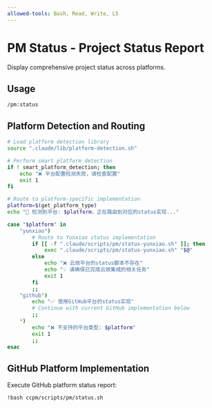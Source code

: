 ```yaml
---
allowed-tools: Bash, Read, Write, LS
---
```


# PM Status - Project Status Report

Display comprehensive project status across platforms.

## Usage
```
/pm:status
```

## Platform Detection and Routing

```bash
# Load platform detection library
source ".claude/lib/platform-detection.sh"

# Perform smart platform detection
if ! smart_platform_detection; then
    echo "❌ 平台配置检测失败，请检查配置"
    exit 1
fi

# Route to platform-specific implementation
platform=$(get_platform_type)
echo "🔄 检测到平台: $platform，正在路由到对应的status实现..."

case "$platform" in
    "yunxiao")
        # Route to Yunxiao status implementation
        if [[ -f ".claude/scripts/pm/status-yunxiao.sh" ]]; then
            exec ".claude/scripts/pm/status-yunxiao.sh" "$@"
        else
            echo "❌ 云效平台的status脚本不存在"
            echo "💡 请确保已完成云效集成的相关任务"
            exit 1
        fi
        ;;
    "github")
        echo "✅ 使用GitHub平台的status实现"
        # Continue with current GitHub implementation below
        ;;
    *)
        echo "❌ 不支持的平台类型: $platform"
        exit 1
        ;;
esac
```

## GitHub Platform Implementation

Execute GitHub platform status report:

```bash
!bash ccpm/scripts/pm/status.sh
```
